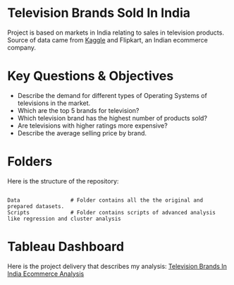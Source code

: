 # Television Brands Sold In India

Project is based on markets in India relating to sales in television products. Source of data came from [Kaggle](https://www.kaggle.com/datasets/devsubhash/television-brands-ecommerce-dataset) and Flipkart, an Indian ecommerce company.

# Key Questions & Objectives

* Describe the demand for different types of Operating Systems of televisions in the market.
* Which are the top 5 brands for television?
* Which television brand has the highest number of products sold?
* Are televisions with higher ratings more expensive?
* Describe the average selling price by brand.


# Folders

Here is the structure of the repository:

```

Data                # Folder contains all the the original and prepared datasets. 
Scripts             # Folder contains scripts of advanced analysis like regression and cluster analysis

```

# Tableau Dashboard

Here is the project delivery that describes my analysis: [Television Brands In India Ecommerce Analysis](https://public.tableau.com/app/profile/matthew3308/viz/TelevisionBrandsInIndiaEcommerceAnalysis/Dashboard1?publish=yes)
